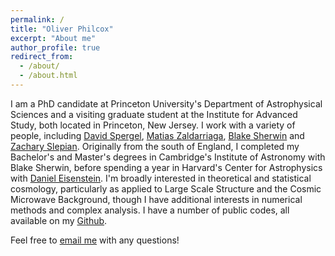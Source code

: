 ```yaml
---
permalink: /
title: "Oliver Philcox"
excerpt: "About me"
author_profile: true
redirect_from:
  - /about/
  - /about.html
---
```


I am a PhD candidate at Princeton University's Department of Astrophysical Sciences and a visiting graduate student at the Institute for Advanced Study, both located in Princeton, New Jersey. I work with a variety of people, including [David Spergel](https://www.simonsfoundation.org/team/david-spergel/), [Matias Zaldarriaga](https://www.sns.ias.edu/matiasz), [Blake Sherwin](http://www.damtp.cam.ac.uk/person/bds30) and [Zachary Slepian](https://astro.ufl.edu/people/faculty/zachary-slepian/). Originally from the south of England, I completed my Bachelor's and Master's degrees in Cambridge's Institute of Astronomy with Blake Sherwin, before spending a year in Harvard's Center for Astrophysics with [Daniel Eisenstein](https://astronomy.fas.harvard.edu/people/daniel-eisenstein). I'm broadly interested in theoretical and statistical cosmology, particularly as applied to Large Scale Structure and the Cosmic Microwave Background, though I have additional interests in numerical methods and complex analysis. I have a number of public codes, all available on my [Github](https://github.com/oliverphilcox).

Feel free to [email me](mailto:ohep2@cantab.ac.uk) with any questions!
